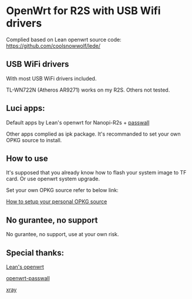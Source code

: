 # OpenWrt for R2S with USB Wifi drivers

Complied based on Lean openwrt source code:
https://github.com/coolsnowwolf/lede/

## USB WiFi drivers
With most USB WiFi drivers included.

TL-WN722N (Atheros AR9271) works on my R2S. Others not tested.


## Luci apps:

Default apps by Lean's openwrt for Nanopi-R2s + [passwall](https://github.com/xiaorouji/openwrt-passwall) 

Other apps complied as ipk package.
It's recommanded to set your own OPKG source to install.

## How to use

It's supposed that you already know how to flash your system image to TF card.
Or use openwrt system upgrade.

Set your own OPKG source refer to below link:

[How to setup your personal OPKG source](https://www.youtube.com/watch?v=BSsBTSQfEQE&list=PLTI5d7Gwez7ri29l5OOOxoWbxooGqXzMR&index=4)

## No gurantee, no support
No gurantee, no support, use at your own risk.

## Special thanks:
[Lean's openwrt](https://github.com/coolsnowwolf/lede/)

[openwrt-passwall](https://github.com/xiaorouji/openwrt-passwall)

[xray](https://github.com/XTLS/Xray-core)
